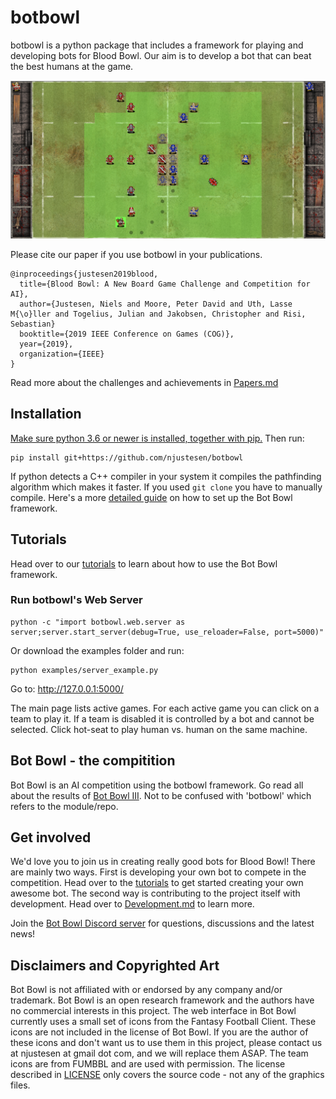 # botbowl
botbowl is a python package that includes a framework for playing and developing bots for Blood Bowl. Our aim is to develop a bot that can beat the best humans at the game. 

![botbowl](docs/img/botbowl_webUI.png?raw=true "botbowl")

Please cite our paper if you use botbowl in your publications.
```
@inproceedings{justesen2019blood,
  title={Blood Bowl: A New Board Game Challenge and Competition for AI},
  author={Justesen, Niels and Moore, Peter David and Uth, Lasse M{\o}ller and Togelius, Julian and Jakobsen, Christopher and Risi, Sebastian}
  booktitle={2019 IEEE Conference on Games (COG)},
  year={2019},
  organization={IEEE}
}
```

Read more about the challenges and achievements in [Papers.md](docs/papers.md)

## Installation
[Make sure python 3.6 or newer is installed, together with pip.](https://www.makeuseof.com/tag/install-pip-for-python/)
Then run:
```
pip install git+https://github.com/njustesen/botbowl
```
If python detects a C++ compiler in your system it compiles the pathfinding algorithm which makes it faster. If you used `git clone` you have to manually compile. Here's a more [detailed guide](docs/installation.md) on how to set up the Bot Bowl framework.

## Tutorials
Head over to our [tutorials](docs/tutorials.md) to learn about how to use the Bot Bowl framework.

### Run botbowl's Web Server
```
python -c "import botbowl.web.server as server;server.start_server(debug=True, use_reloader=False, port=5000)"
```
Or download the examples folder and run:
```
python examples/server_example.py
```
Go to: http://127.0.0.1:5000/

The main page lists active games. For each active game you can click on a team to play it. If a team is disabled it is controlled by a bot and cannot be selected. Click hot-seat to play human vs. human on the same machine.

## Bot Bowl - the compitition
Bot Bowl is an AI competition using the botbowl framework. Go read all about the results of [Bot Bowl III](docs/bot-bowl-iii.md). Not to be confused with 'botbowl' which refers to the module/repo. 

## Get involved 
We'd love you to join us in creating really good bots for Blood Bowl! There are mainly two ways. First is developing your own bot to compete in the competition. Head over to the [tutorials](docs/tutorials.md) to get started creating your own awesome bot. The second way is contributing to the project itself with development. Head over to [Development.md](docs/development.md) to learn more.  

Join the [Bot Bowl Discord server](https://discord.gg/MTXMuae) for questions, discussions and the latest news! 

## Disclaimers and Copyrighted Art
Bot Bowl is not affiliated with or endorsed by any company and/or trademark. Bot Bowl is an open research framework and the authors have no commercial interests in this project. The web interface in Bot Bowl currently uses a small set of icons from the Fantasy Football Client. These icons are not included in the license of Bot Bowl. If you are the author of these icons and don't want us to use them in this project, please contact us at njustesen at gmail dot com, and we will replace them ASAP. The team icons are from FUMBBL and are used with permission. The license described in [LICENSE](LICENSE) only covers the source code - not any of the graphics files.
